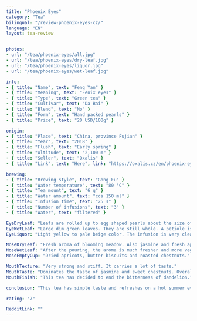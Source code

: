```yaml
---
title: "Phoenix Eyes"
category: "Tea"
bilingual: "/review-phoenix-eyes-cz/"
language: "EN"
layout: tea-review


photos:
- url: "/tea/phoenix-eyes/all.jpg"
- url: "/tea/phoenix-eyes/dry-leaf.jpg"
- url: "/tea/phoenix-eyes/liquor.jpg"
- url: "/tea/phoenix-eyes/wet-leaf.jpg"

info:
- { title: "Name", text: "Feng Yan" }
- { title: "Meaning", text: "Fenix eyes" }
- { title: "Type", text: "Green tea" }
- { title: "Cultivar", text: "Da Bai" }
- { title: "Blend", text: "No" }
- { title: "Form", text: "Hand packed pearls" }
- { title: "Price", text: "20 USD/100g" }

origin:
- { title: "Place", text: "China, province Fujian" }
- { title: "Year", text: "2018" }
- { title: "Flush", text: "Early spring" }
- { title: "Altitude", text: "2,100 m" }
- { title: "Seller", text: "Oxalis" }
- { title: "Link", text: "Here", link: "https://oxalis.cz/en/phoenix-eyes-70-g-8595218031141-326.htm/" }

brewing:
- { title: "Brewing style", text: "Gong Fu" }
- { title: "Water temperature", text: "80 °C" }
- { title: "Tea mount", text: "6 g" }
- { title: "Water amount", text: "cca 150 ml" }
- { title: "Infusion time", text: "25 s" }
- { title: "Number of infusions", text: "3" }
- { title: "Water", text: "filtered" }

EyeDryLeaf: "Leafs are rolled up to egg shaped pearls about the size of the cherry stone. They are visible dark green with strands of beige hairs. Transitions between colors looks like batik. Even though the leaves were rolled up carefully, the pearls are quite bumpy. Overall, this tea is very aesthetically interesting."
EyeWetLeaf: "Large dim green leaves. They are still whole. A petiole is lighter than the rest of the leaf. Some leaves still have rolled edges. Sometimes yellowish veins are visible."
EyeLiquor: "Light yellow to pale beige color. The infusion is very clear."

NoseDryLeaf: "Fresh aroma of blooming meadow. Also jasmine and fresh apple juice. The aroma of lemon grass and baked sponge cake is also present very easily."
NoseWetLeaf: "After the pouring, the aroma is much fresher and more vegetative. Mowed grass and peppermint toothpaste. The aroma of cucumber is also hidden in the background. Still very sweet smell. Like when you go out in the summer after a long rain."
NoseEmptyCup: "Dried apricots, butter biscuits and roasted chestnuts."

MouthTexture: "Very strong and stiff. It carries a lot of taste."
MouthTaste: "Dominates the taste of jasmine and sweet chestnuts. Overall, the infusion is very vegetable. The taste also includes daisies and sunflower seeds. The taste is pleasantly fresh. Ideal tea for long summer days."
MouthFinish: "This tea has decided to end the bitterness of dandelion."

conclusion: "This tea has simple taste and refreshes on a hot summer evening. I quite liked it myself. Its pleasant simplicity makes it valuable even for non-tea professionals. I think it is definitely worth a try."

rating: "7"

RedditLink: ""
---
```

